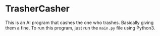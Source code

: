 # TrasherCasher
This is an AI program that cashes the one who trashes. Basically giving them a fine. To run this program, just run the `main.py` file using Python3.
